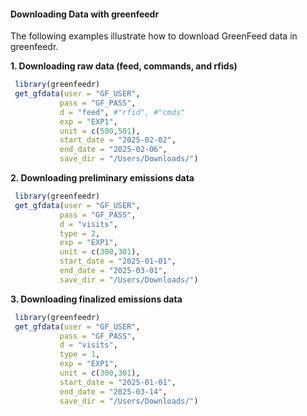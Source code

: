 
#### Downloading Data with greenfeedr

The following examples illustrate how to download GreenFeed data in greenfeedr.

**1. Downloading raw data (feed, commands, and rfids)**

```R
 library(greenfeedr)
 get_gfdata(user = "GF_USER",
           pass = "GF_PASS",
           d = "feed", #"rfid", #"cmds"
           exp = "EXP1",
           unit = c(500,501),
           start_date = "2025-02-02",
           end_date = "2025-02-06",
           save_dir = "/Users/Downloads/")

```

**2. Downloading preliminary emissions data**

```R
 library(greenfeedr)
 get_gfdata(user = "GF_USER",
           pass = "GF_PASS",
           d = "visits",
           type = 2,
           exp = "EXP1",
           unit = c(300,301),
           start_date = "2025-01-01",
           end_date = "2025-03-01",
           save_dir = "/Users/Downloads/")
```

**3. Downloading finalized emissions data**

```R
 library(greenfeedr)
 get_gfdata(user = "GF_USER",
           pass = "GF_PASS",
           d = "visits",
           type = 1,
           exp = "EXP1",
           unit = c(300,301),
           start_date = "2025-01-01",
           end_date = "2025-03-14",
           save_dir = "/Users/Downloads/")
```

